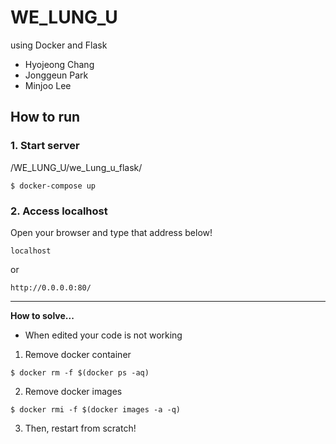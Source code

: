 # WE_LUNG_U
using Docker and Flask

- Hyojeong Chang
- Jonggeun Park
- Minjoo Lee

## How to run 
### 1. Start server
/WE_LUNG_U/we_Lung_u_flask/
```
$ docker-compose up
```

### 2. Access localhost
Open your browser and type that address below!
```
localhost
```
or
```
http://0.0.0.0:80/
```
********************************************************************************

**How to solve...**
- When edited your code is not working
1. Remove docker container
``` 
$ docker rm -f $(docker ps -aq)
```

2. Remove docker images
``` 
$ docker rmi -f $(docker images -a -q)
```

3. Then, restart from scratch!
